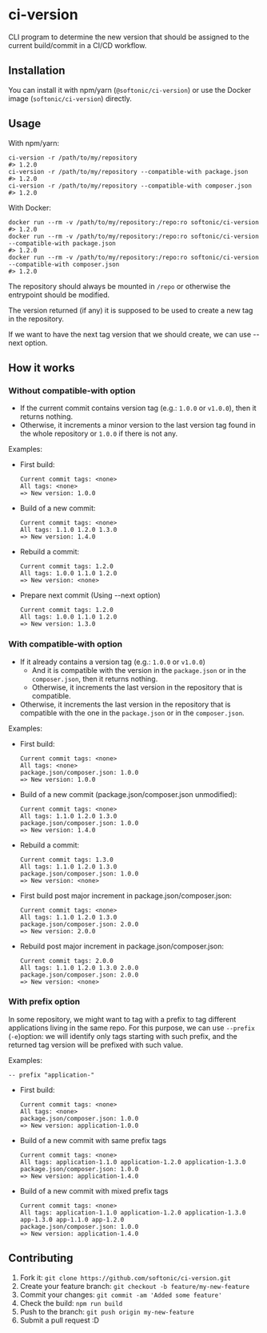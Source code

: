 # ci-version

CLI program to determine the new version that should be assigned to the current build/commit in a CI/CD workflow.

## Installation

You can install it with npm/yarn (`@softonic/ci-version`) or use the Docker image (`softonic/ci-version`) directly.

## Usage

With npm/yarn:

```
ci-version -r /path/to/my/repository
#> 1.2.0
ci-version -r /path/to/my/repository --compatible-with package.json
#> 1.2.0
ci-version -r /path/to/my/repository --compatible-with composer.json
#> 1.2.0
```

With Docker:

```
docker run --rm -v /path/to/my/repository:/repo:ro softonic/ci-version
#> 1.2.0
docker run --rm -v /path/to/my/repository:/repo:ro softonic/ci-version --compatible-with package.json
#> 1.2.0
docker run --rm -v /path/to/my/repository:/repo:ro softonic/ci-version --compatible-with composer.json
#> 1.2.0
```

The repository should always be mounted in `/repo` or otherwise the entrypoint should be modified.

The version returned (if any) it is supposed to be used to create a new tag in the repository.

If we want to have the next tag version that we should create, we can use --next option.

## How it works

### Without compatible-with option

- If the current commit contains version tag (e.g.: `1.0.0` or `v1.0.0`), then it returns nothing.
- Otherwise, it increments a minor version to the last version tag found in the whole repository or `1.0.0` if there is not any.

Examples:

- First build:

  ```
  Current commit tags: <none>
  All tags: <none>
  => New version: 1.0.0
  ```

- Build of a new commit:

  ```
  Current commit tags: <none>
  All tags: 1.1.0 1.2.0 1.3.0
  => New version: 1.4.0
  ```

- Rebuild a commit:

  ```
  Current commit tags: 1.2.0
  All tags: 1.0.0 1.1.0 1.2.0
  => New version: <none>
  ```

- Prepare next commit (Using --next option)

  ```
  Current commit tags: 1.2.0
  All tags: 1.0.0 1.1.0 1.2.0
  => New version: 1.3.0
  ```

### With compatible-with option

- If it already contains a version tag (e.g.: `1.0.0` or `v1.0.0`)
  * And it is compatible with the version in the `package.json` or in the `composer.json`, then it returns nothing.
  * Otherwise, it increments the last version in the repository that is compatible.
- Otherwise, it increments the last version in the repository that is compatible with the one in the `package.json` or in the `composer.json`.

Examples:

- First build:

  ```
  Current commit tags: <none>
  All tags: <none>
  package.json/composer.json: 1.0.0
  => New version: 1.0.0
  ```

- Build of a new commit (package.json/composer.json unmodified):

  ```
  Current commit tags: <none>
  All tags: 1.1.0 1.2.0 1.3.0
  package.json/composer.json: 1.0.0
  => New version: 1.4.0
  ```

- Rebuild a commit:

  ```
  Current commit tags: 1.3.0
  All tags: 1.1.0 1.2.0 1.3.0
  package.json/composer.json: 1.0.0
  => New version: <none>
  ```

- First build post major increment in package.json/composer.json:

  ```
  Current commit tags: <none>
  All tags: 1.1.0 1.2.0 1.3.0
  package.json/composer.json: 2.0.0
  => New version: 2.0.0
  ```

- Rebuild post major increment in package.json/composer.json:

  ```
  Current commit tags: 2.0.0
  All tags: 1.1.0 1.2.0 1.3.0 2.0.0
  package.json/composer.json: 2.0.0
  => New version: <none>
  ```
### With prefix option

In some repository, we might want to tag with a prefix to tag different applications living in the same repo.
For this purpose, we can use `--prefix` (`-e`)option: we will identify only tags starting with such prefix, and the returned
tag version will be prefixed with such value.

Examples:

`-- prefix "application-"`

- First build:

  ```
  Current commit tags: <none>
  All tags: <none>
  package.json/composer.json: 1.0.0
  => New version: application-1.0.0
  ```

- Build of a new commit with same prefix tags

  ```
  Current commit tags: <none>
  All tags: application-1.1.0 application-1.2.0 application-1.3.0
  package.json/composer.json: 1.0.0
  => New version: application-1.4.0
  ```

- Build of a new commit with mixed prefix tags

  ```
  Current commit tags: <none>
  All tags: application-1.1.0 application-1.2.0 application-1.3.0 app-1.3.0 app-1.1.0 app-1.2.0
  package.json/composer.json: 1.0.0
  => New version: application-1.4.0
  ```

## Contributing

1. Fork it: `git clone https://github.com/softonic/ci-version.git`
2. Create your feature branch: `git checkout -b feature/my-new-feature`
3. Commit your changes: `git commit -am 'Added some feature'`
4. Check the build: `npm run build`
4. Push to the branch: `git push origin my-new-feature`
5. Submit a pull request :D
